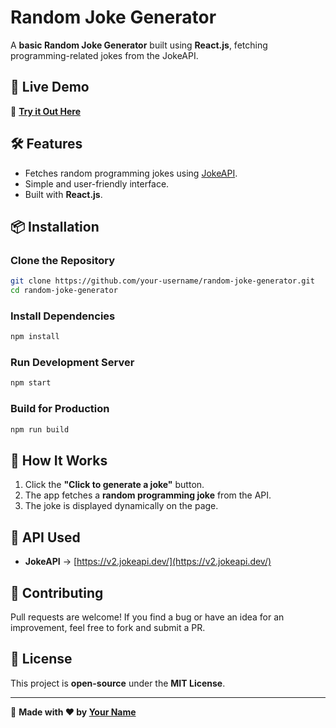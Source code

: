 # Random Joke Generator

A **basic Random Joke Generator** built using **React.js**, fetching programming-related jokes from the JokeAPI.

## 🚀 Live Demo
🔗 **[Try it Out Here](https://randomjokegeneratorreact.netlify.app/)**

## 🛠 Features
- Fetches random programming jokes using [JokeAPI](https://v2.jokeapi.dev/).
- Simple and user-friendly interface.
- Built with **React.js**.

## 📦 Installation
### Clone the Repository
```sh
git clone https://github.com/your-username/random-joke-generator.git
cd random-joke-generator
```

### Install Dependencies
```sh
npm install
```

### Run Development Server
```sh
npm start
```

### Build for Production
```sh
npm run build
```

## 🔧 How It Works
1. Click the **"Click to generate a joke"** button.
2. The app fetches a **random programming joke** from the API.
3. The joke is displayed dynamically on the page.

## 🎯 API Used
- **JokeAPI** → [https://v2.jokeapi.dev/](https://v2.jokeapi.dev/)

## 🤝 Contributing
Pull requests are welcome! If you find a bug or have an idea for an improvement, feel free to fork and submit a PR.

## 📜 License
This project is **open-source** under the **MIT License**.

---
🚀 **Made with ❤️ by [Your Name](https://github.com/KareemH-1)**

